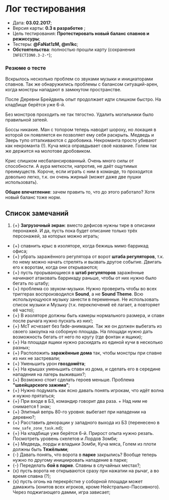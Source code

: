 # Лог тестирования

* Дата: **03.02.2017**;
* Версия карты: **0.3 в разработке** ;
* Цель тестирования: **Протестировать новый баланс спавнов и режиссуры**;
* Тестеры: **@FaNat1zM, @m1kc**;
* **Обстоятельства**: полностью прошли карту (сохранения `INFECTION0.3-2-*`);

### Резюме о тесте

Вскрылось несколько проблем со звуками музыки и инициаторами спавнов. Так же обнаружились проблемы с балансом ситуаций-арен, когда монстры нападают в замкнутом пространстве. 

После Деревни Брейдвиль опыт продолжает идти слишком быстро. На кладбище берётся уже 6-й.

Без монстров проходить не так тягостно. Удалить могильники было правильной затеей.

Боссы никакие. Ман с топором теперь наводит шороху, но локация в которой он появляется ен позволяет ему себя раскрыть. Медведь и Зверь тупо отталкиваются с дробовика. Некроманта просто убивают как некроманта (!). Куча мяса оправдывает своё название. Голем так же держится на молотове дробовиком.

Крис слишком несбалансированный. Очень много силы от способности. А аура меткости, напротив, не даёт ощутимых преимуществ. Короче, если играть с ним в команде, то проходится довольно легко, т.к. он очень жирный (может даже две пушки использовать).

**Общее впечатление**: зачем править то, что до этого работало? Хотя новый баланс тоже норм.

## Список замечаний

1. {+} **Загрузочный экран**: вместо дефисов нужны тире в описании перонажей. И да, пусть пока будет описание только трёх персонажей, за которых можно играть;
* {+} спавнить крыс в изоляторе, когда бежишь мимо баррикад офиса;
* {+} убрать заражённого регулятора от ворот **штаба регуляторов**, т.к. по нему можно начать стрелять и вызвать другое событие. Двигать его к воротам, когда они открываются;
* {+} пусть прорывающиеся в **штаб регуляторов** заражённые начинают атаковать баррикаду раньше, чтобы от них нужно было бегать по штабу;
* {+} проблема со звуком-музыки. Нужно проверить чтобы во всех триггерах воспроизводился **Sound**, а не **Sound Theme**. Всю использующуюся музыку занести в переменные. Не использовать список музыки и Музыку (т.к. переключениё её лагает, а повторяет её часто);
* {+} В изоляторе должны быть камеры нормального размера, и спавн после рычага нужно пускать из них!;
* {+} МсТ исчезает без fade-анимации. Так же он должен выбегать из своего закоулка на соборную площадь. На площади нужно дать возможность бегать от него по кругу (где фонтан и ящики);
* {+} На площади ящики нужно раскидать из единой кучи в несколько разных;
* {+} Расположить **заражённые дома** так, чтобы монстры при спавне из них не застревали;
* {+} Уменьшить урон **гвоздомёта**;
* {+} На крышах уменьшить спавн из дома, и сделать его в середине нападения на лагерь выживших?;
* {+} Возможно стоит сделать героев меньше. Проблема **"швейцарского зажима"**;
* {+} Нужно подумать как ясно давать понять игрокам, что идёт волна и нужно прятаться;
* {+} При входе в БЗ, командир говорит два раза. + Над ним не снимается **!** знак;
* {+} Элитный вепрь 80-го уровня: выбегает при нападении на деревню?;
* {+} Расставить декорации у западного выхода из БЗ (перенесено в `new_safe_zone_task.md`);
* {+} На кладбище уже берётся 6-й. Прирост опыта нужно резать. Посмотреть уровень скелетов и Лордов Зомби;
* {+} Медведь, лорды и владыки Зомби, Куча мяса, Голем из плоти должны быть **Тяжёлыми**;
* {-} Давать понять, что ворота в **парке** закрылись? Вообще теперь нужно по другому инициировать нападение в парке;
* {-} Переделать **бой в парке**. Спавны в случайных местах?;
* {x} пусть ворота не открываются сразу при нажатии на рычаг, а во время спавна (?);
* {x} пусть огонь на перекрёстке у соборной площади может дамажить (юнитов всех игроков, кроме Нейстрально-Пассивного). Через поджигающего дамми, игра зависает;